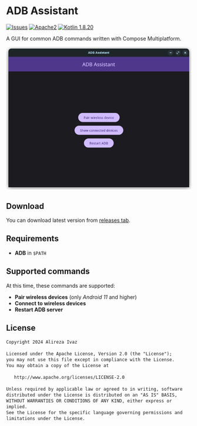 # ADB Assistant
[![Issues](https://img.shields.io/github/issues/AlirezaIvaz/ADBAssistant)](https://github.com/AlirezaIvaz/ADBAssistant/issues)
[![Apache2](http://img.shields.io/badge/license-APACHE2-blue.svg)](https://www.apache.org/licenses/LICENSE-2.0.html)
[![Kotlin 1.8.20](https://img.shields.io/badge/Kotlin-1.8.20-blueviolet)](https://kotlinlang.org)

A GUI for common ADB commands written with Compose Multiplatform.

![](art/01.png)

## Download
You can download latest version from [releases tab](https://github.com/AlirezaIvaz/ADBAssistant/releases).

## Requirements
- **ADB** in `$PATH`

## Supported commands
At this time, these commands are supported:

- **Pair wireless devices** (only _Android 11_ and higher)
- **Connect** **to wireless devices**
- **Restart ADB server**

## License

    Copyright 2024 Alireza Ivaz

    Licensed under the Apache License, Version 2.0 (the "License");
    you may not use this file except in compliance with the License.
    You may obtain a copy of the License at

       http://www.apache.org/licenses/LICENSE-2.0

    Unless required by applicable law or agreed to in writing, software
    distributed under the License is distributed on an "AS IS" BASIS,
    WITHOUT WARRANTIES OR CONDITIONS OF ANY KIND, either express or implied.
    See the License for the specific language governing permissions and
    limitations under the License.
